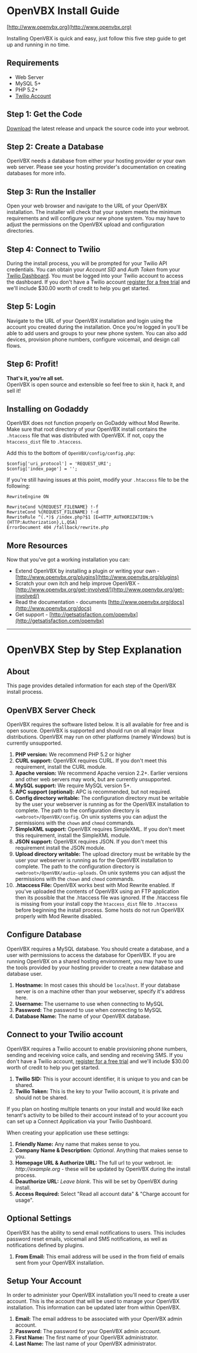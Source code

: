 # OpenVBX Install Guide

[http://www.openvbx.org](http://www.openvbx.org)

Installing OpenVBX is quick and easy, just follow this five step guide to get up and running in no time.


## Requirements

* Web Server
* MySQL 5+
* PHP 5.2+
* [Twilio Account](https://www.twilio.com/try-twilio)


## Step 1: Get the Code

[Download](http://www.openvbx.org/download) the latest release and unpack the source code into your webroot.


## Step 2: Create a Database

OpenVBX needs a database from either your hosting provider or your own web server.  Please see your hosting provider's documentation on creating databases for more info.


## Step 3: Run the Installer

Open your web browser and navigate to the URL of your OpenVBX installation. The installer will check that your system meets the minimum requirements and will configure your new phone system. You may have to adjust the permissions on the OpenVBX upload and configuration directories.


## Step 4: Connect to Twilio

During the install process, you will be prompted for your Twilio API credentials. You can obtain your _Account SID_ and _Auth Token_ from your [Twilio Dashboard](https://www.twilio.com/user/account/). You must be logged into your Twilio account to access the dashboard. If you don't have a Twilio account [register for a free trial](https://www.twilio.com/try-twilio) and we'll include $30.00 worth of credit to help you get started.


## Step 5: Login

Navigate to the URL of your OpenVBX installation and login using the account you created during the installation. Once you're logged in you'll be able to add users and groups to your new phone system. You can also add devices, provision phone numbers, configure voicemail, and design call flows.


## Step 6: Profit!

__That's it, you're all set.__  
OpenVBX is open source and extensible so feel free to skin it, hack it, and sell it!


## Installing on Godaddy

OpenVBX does not function properly on GoDaddy without Mod Rewrite. Make sure that root directory of your OpenVBX install contains the `.htaccess` file that was distributed with OpenVBX. If not, copy the `htaccess_dist` file to `.htaccess`.

Add this to the bottom of `OpenVBX/config/config.php`:

	$config['uri_protocol'] = 'REQUEST_URI';
	$config['index_page'] = '';

If you're still having issues at this point, modify your `.htaccess` file to be the following:

	RewriteEngine ON

	RewriteCond %{REQUEST_FILENAME} !-f 
	RewriteCond %{REQUEST_FILENAME} !-d 
	RewriteRule ^(.*)$ /index.php?$1 [E=HTTP_AUTHORIZATION:%{HTTP:Authorization},L,QSA] 
	ErrorDocument 404 /fallback/rewrite.php


## More Resources

Now that you've got a working installation you can:

* Extend OpenVBX by installing a plugin or writing your own - [http://www.openvbx.org/plugins](http://www.openvbx.org/plugins)
* Scratch your own itch and help improve OpenVBX - [http://www.openvbx.org/get-involved/](http://www.openvbx.org/get-involved/)
* Read the documentation - documents [http://www.openvbx.org/docs](http://www.openvbx.org/docs)
* Get support - [http://getsatisfaction.com/openvbx](http://getsatisfaction.com/openvbx)


----

# OpenVBX Step by Step Explanation


## About

This page provides detailed information for each step of the OpenVBX install process.


## OpenVBX Server Check

OpenVBX requires the software listed below. It is all available for free and is open source. OpenVBX is supported and should run on all major linux distributions. OpenVBX may run on other platforms (namely Windows) but is currently unsupported.

1. **PHP version:** We recommend PHP 5.2 or higher
1. **CURL support:** OpenVBX requires CURL. If you don't meet this requirement, install the CURL module.
1. **Apache version:** We recommend Apache version 2.2+. Earlier versions and other web servers may work, but are currently unsupported.
1. **MySQL support:** We require MySQL version 5+.
1. **APC support (optional):** APC is recommended, but not required.
1. **Config directory writable:** The configuration directory must be writable by the user your webserver is running as for the OpenVBX installation to complete. The path to the configuration directory is `<webroot>/OpenVBX/config`. On unix systems you can adjust the permissions with the `chown` and `chmod` commands.
1. **SimpleXML support:** OpenVBX requires SimpleXML. If you don't meet this requirement, install the SimpleXML module.
1. **JSON support:** OpenVBX requires JSON. If you don't meet this requirement install the JSON module.
1. **Upload directory writable:** The upload directory must be writable by the user your webserver is running as for the OpenVBX installation to complete. The path to the configuration directory is `<webroot>/OpenVBX/audio-uploads`. On unix systems you can adjust the permissions with the `chown` and `chmod` commands.
1. **.htaccess File:** OpenVBX works best with Mod Rewrite enabled. If you've uploaded the contents of OpenVBX using an FTP application then its possible that the .htaccess file was ignored. If the .htaccess file is missing from your install copy the `htaccess_dist` file to `.htaccess` before beginning the install process. Some hosts do not run OpenVBX properly with Mod Rewrite disabled.


## Configure Database

OpenVBX requires a MySQL database. You should create a database, and a user with permissions to access the database for OpenVBX. If you are running OpenVBX on a shared hosting environment, you may have to use the tools provided by your hosting provider to create a new database and database user.

1. **Hostname:** In most cases this should be `localhost`. If your database server is on a machine other than your webserver, specify it's address here.
1. **Username:** The username to use when connecting to MySQL
1. **Password:** The password to use when connecting to MySQL
1. **Database Name:** The name of your OpenVBX database.


## Connect to your Twilio account

OpenVBX requires a Twilio account to enable provisioning phone numbers, sending and receiving voice calls, and sending and receiving SMS. If you don't have a Twilio account, [register for a free trial](https://www.twilio.com/try-twilio) and we'll include $30.00 worth of credit to help you get started.

1. **Twilio SID:** This is your account identifier, it is unique to you and can be shared.
1. **Twilio Token:** This is the key to your Twilio account, it is private and should not be shared.

If you plan on hosting multiple tenants on your install and would like each tenant's activity to be billed to their account instead of to your account you can set up a Connect Application via your Twilio Dashboard.

When creating your application use these settings:

1. **Friendly Name:** Any name that makes sense to you.
1. **Company Name & Description:** _Optional_. Anything that makes sense to you.
1. **Homepage URL & Authorize URL:** The full url to your webroot. ie: _http://example.org_ - these will be updated by OpenVBX during the install process.
1. **Deauthorize URL:** _Leave blank_. This will be set by OpenVBX during install.
1. **Access Required:** Select "Read all account data" & "Charge account for usage".


## Optional Settings

OpenVBX has the ability to send email notifications to users. This includes password reset emails, voicemail and SMS notifications, as well as notifications defined by plugins.

1. **From Email:** This email address will be used in the from field of emails sent from your OpenVBX installation.


## Setup Your Account

In order to administer your OpenVBX installation you'll need to create a user account. This is the account that will be used to manage your OpenVBX installation. This information can be updated later from within OpenVBX.

1. **Email:** The email address to be associated with your OpenVBX admin account.
1. **Password:** The password for your OpenVBX admin account.
1. **First Name:** The first name of your OpenVBX administrator.
1. **Last Name:** The last name of your OpenVBX administrator.
